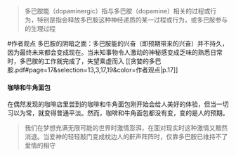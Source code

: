 > 多巴胺能（dopaminergic）指与多巴胺（dopamine）相关的过程或行为，特别是指会释放多巴胺这种神经递质的某一过程或行为，或多巴胺参与的生理过程

#作者观点 多巴胺的阴暗之面：多巴胺能的兴奋（即预期带来的兴奋）并不持久，因为最终未来都会变成现在。当未知事物令人激动的神秘感变成乏味的熟悉日常时，多巴胺的工作就完成了，失望乘虚而入
[[贪婪的多巴胺.pdf#page=17&selection=13,3,17,19&color=作者观点|p.17]]

#### 咖啡和牛角面包
在偶然发现的咖啡店里尝到的咖啡和牛角面包刚开始会给人美好的体验，但当一切习以为常，就变得普通平淡。然而，咖啡和牛角面包都没有变，变的是人的预期。

> 我们在梦想充满无限可能的世界时激情澎湃，在面对现实时这种激情又黯然消退。当爱神的轻轻敲门变成枕边人的鼾声阵阵时，仅靠多巴胺已维持不了爱情的相守
